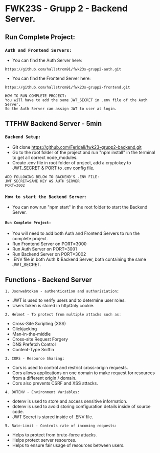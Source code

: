 # FWK23S - Grupp 2 - Backend Server.

## Run Complete Project:

### `Auth and Frontend Servers:`
- You can find the Auth Server here:
```Auth
https://github.com/hallstrom91/fwk23s-grupp2-auth.git
```
- You can find the Frontend Server here:
```Frontend
https://github.com/hallstrom91/fwk23s-grupp2-frontend.git
```

```NOTES
HOW TO RUN COMPLETE PROJECT:
You will have to add the same JWT_SECRET in .env file of the Auth Server.
So the Auth Server can assign JWT to user at login.
```

## TTFHW Backend Server - 5min

### `Backend Setup:`
- Git clone https://github.com/Feridali/fwk23-grupp2-backend.git
- Go to the root folder of the project and run "npm install" in the terminal to get all correct node_modules.
- Create .env file in root folder of project, add a cryptokey to JWT_SECRET & PORT to .env config file.

```.ENV
ADD FOLLOWING BELOW TO BACKEND'S .ENV FILE:
JWT_SECRET=SAME KEY AS AUTH SERVER
PORT=3002
```

### `How to start the Backend Server:`
- You can now run "npm start" in the root folder to start the Backend Server.

#### `Run Complete Project:`
- You will need to add both Auth and Frontend Servers to run the complete project.
- Run Frontend Server on PORT=3000
- Run Auth Server on PORT=3001
- Run Backend Server on PORT=3002
- .ENV file in both Auth & Backend Server, both containing the same JWT_SECRET.

## Functions - Backend Server
`1. Jsonwebtoken - authentication and authoriziation:`
- JWT is used to verify users and to determine user roles.
- Users token is stored in httpOnly cookie.
  
`2. Helmet - To protect from multiple attacks such as:`
- Cross-Site Scripting (XSS) 
- Clickjacking 
- Man-in-the-middle 
- Cross-site Request Forgery
- DNS Prefetch Control
- Content-Type Sniffin

`3. CORS - Resource Sharing:`
- Cors is used to control and restrict cross-origin requests.
- Cors allows applications on one domain to make request for resources from a different origin / domain.
- Cors also prevents CSRF and XSS attacks.

`4. DOTENV - Environment Variables:`
- dotenv is used to store and access sensitive information.
- dotenv is used to avoid storing configuration details inside of source code.
- JWT Secret is stored inside of .ENV file.

`5. Rate-Limit - Controls rate of incoming requests:`
- Helps to protect from brute-force attacks.
- Helps protect server resources.
- Helps to ensure fair usage of resources between users.
